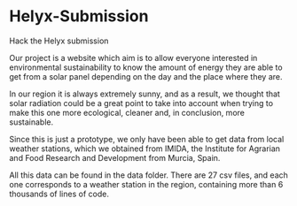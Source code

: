 # Helyx-Submission
Hack the Helyx submission

Our project is a website which aim is to allow everyone interested in environmental sustainability to know 
the amount of energy they are able to get from a solar panel depending on the day and the place where they are. 

In our region it is always extremely sunny, and as a result, we thought that solar radiation could be a great 
point to take into account when trying to make this one more ecological, cleaner and, in conclusion, more sustainable. 

Since this is just a prototype, we only have been able to get data from local weather stations, which we obtained from IMIDA, the Institute for Agrarian and Food Research and Development from Murcia, Spain. 

All this data can be found in the data folder. There are 27 csv files, and each one corresponds to a weather station in the region, containing more than 6 thousands of lines of code. 
